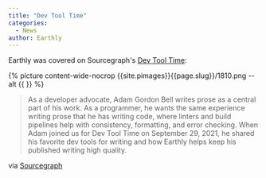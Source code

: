 ```yaml
---
title: "Dev Tool Time"
categories:
  - News
author: Earthly
---
```

Earthly was covered on Sourcegraph's [Dev Tool Time](https://www.youtube.com/watch?v=oPaPhFX7SeM):
<div class="wide">
{% picture content-wide-nocrop {{site.pimages}}{{page.slug}}/1810.png --alt {{  }} %}
</div>

> As a developer advocate, Adam Gordon Bell writes prose as a central part of his work. As a programmer, he wants the same experience writing prose that he has writing code, where linters and build pipelines help with consistency, formatting, and error checking. When Adam joined us for Dev Tool Time on September 29, 2021, he shared his favorite dev tools for writing and how Earthly helps keep his published writing high quality.

via [Sourcegraph](https://about.sourcegraph.com/blog/dev-tool-time-adam-gordon-bell)